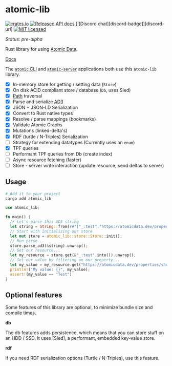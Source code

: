 # atomic-lib

[![crates.io](https://meritbadge.herokuapp.com/atomic_lib)](https://crates.io/crates/atomic_lib)
[![Released API docs](https://docs.rs/atomic_lib/badge.svg)](https://docs.rs/atomic_lib)
[![Discord chat][discord-badge]][discord-url]
[![MIT licensed](https://img.shields.io/badge/license-MIT-blue.svg)](./LICENSE)

_Status: pre-alpha_

Rust library for using [Atomic Data](https://docs.atomicdata.dev).

[Docs](https://docs.rs/atomic_lib/latest/atomic_lib/)

The [`atomic` CLI](../cli/readme.md) and [`atomic-server`](../server/readme.md) applications both use this `atomic-lib` library.

- [x] In-memory store for getting / setting data (`Store`)
- [x] On disk ACID compliant store / database (`Db`, uses Sled)
- [x] [Path](https://docs.atomicdata.dev/core/paths.html) traversal
- [x] Parse and serialize [AD3](https://docs.atomicdata.dev/core/serialization.html)
- [x] JSON + JSON-LD Serialization
- [x] Convert to Rust native types
- [x] Resolve / parse mappings (bookmarks)
- [x] Validate Atomic Graphs
- [x] Mutations (linked-delta's)
- [x] RDF (turtle / N-Triples) Serialization
- [ ] Strategy for extending datatypes (Currently uses an `enum`)
- [x] TPF queries
- [ ] Performant TPF queries from Db (create index)
- [ ] Async resource fetching (faster)
- [ ] Store - server write interaction (update resource, send deltas to server)

## Usage

```sh
# Add it to your project
cargo add atomic_lib
```

```rs
use atomic_lib;

fn main() {
  // Let's parse this AD3 string
  let string = String::from(r#"["_:test","https://atomicdata.dev/properties/shortname","Test"]"#);
  // Start with initializing our store
  let mut store = atomic_lib::store::Store::init();
  // Run parse...
  store.parse_ad3(&string).unwrap();
  // Get our resource...
  let my_resource = store.get(&"_:test".into()).unwrap();
  // Get our value by filtering on our property...
  let my_value = my_resource.get("https://atomicdata.dev/properties/shortname").unwrap();
  println!("My value: {}", my_value);
  assert!(my_value == "Test")
}
```

## Optional features

Some features of this library are optional, to minimize bundle size and compile times.

**db**

The db features adds persistence, which means that you can store stuff on an HDD / SSD.
It uses [Sled], a performant, embedded key-value store.

**rdf**

If you need RDF serialization options (Turtle / N-Triples), use this feature.
